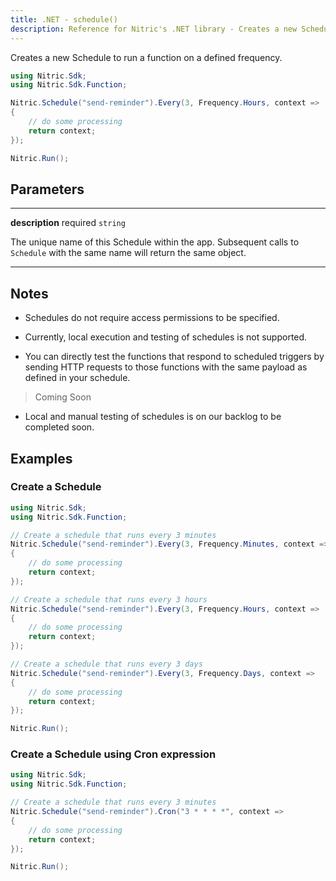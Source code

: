 ```yaml
---
title: .NET - schedule()
description: Reference for Nitric's .NET library - Creates a new Schedule to run a function on a defined frequency.
---
```


Creates a new Schedule to run a function on a defined frequency.

```csharp
using Nitric.Sdk;
using Nitric.Sdk.Function;

Nitric.Schedule("send-reminder").Every(3, Frequency.Hours, context =>
{
    // do some processing
    return context;
});

Nitric.Run();
```

## Parameters

---

**description** required `string`

The unique name of this Schedule within the app. Subsequent calls to `Schedule` with the same name will return the same object.

---

## Notes

- Schedules do not require access permissions to be specified.

- Currently, local execution and testing of schedules is not supported.

- You can directly test the functions that respond to scheduled triggers by sending HTTP requests to those functions with the same payload as defined in your schedule.

> Coming Soon

- Local and manual testing of schedules is on our backlog to be completed soon.

## Examples

### Create a Schedule

```csharp
using Nitric.Sdk;
using Nitric.Sdk.Function;

// Create a schedule that runs every 3 minutes
Nitric.Schedule("send-reminder").Every(3, Frequency.Minutes, context =>
{
    // do some processing
    return context;
});

// Create a schedule that runs every 3 hours
Nitric.Schedule("send-reminder").Every(3, Frequency.Hours, context =>
{
    // do some processing
    return context;
});

// Create a schedule that runs every 3 days
Nitric.Schedule("send-reminder").Every(3, Frequency.Days, context =>
{
    // do some processing
    return context;
});

Nitric.Run();
```

### Create a Schedule using Cron expression

```csharp
using Nitric.Sdk;
using Nitric.Sdk.Function;

// Create a schedule that runs every 3 minutes
Nitric.Schedule("send-reminder").Cron("3 * * * *", context =>
{
    // do some processing
    return context;
});

Nitric.Run();
```
